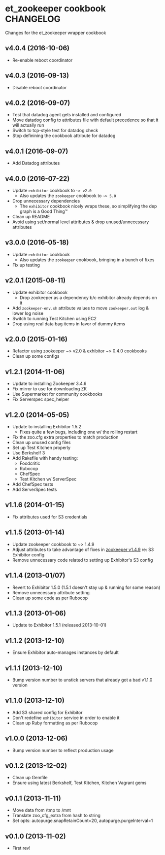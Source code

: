 et_zookeeper cookbook CHANGELOG
===============================
Changes for the et_zookeeper wrapper cookbook

v4.0.4 (2016-10-06)
-------------------
* Re-enable reboot coordinator

v4.0.3 (2016-09-13)
-------------------
* Disable reboot coordinator

v4.0.2 (2016-09-07)
-------------------
* Test that datadog agent gets installed and configured
* Move datadog config to attributes file with default precedence so that it will actually run
* Switch to tcp-style test for datadog check
* Stop definining the cookbook attribute for datadog

v4.0.1 (2016-09-07)
-------------------
* Add Datadog attributes

v4.0.0 (2016-07-22)
-------------------
* Update `exhibitor` cookbook to `~> v2.0`
    - Also updates the `zookeeper` cookbook to `~> 5.0`
* Drop unnecessary dependencies
    - The `exhibitor` cookbook nicely wraps these, so simplifying the dep graph is a Good Thing™
* Clean up README
* Avoid using set/normal level attributes & drop unused/unnecessary attributes

v3.0.0 (2016-05-18)
-------------------
* Update `exhibitor` cookbook
    - Also updates the `zookeeper` cookbook, bringing in a bunch of fixes
* Fix up testing

v2.0.1 (2015-08-11)
-------------------
* Update exhibitor cookbook
    - Drop zookeeper as a dependency b/c exhibitor already depends on it
* Add `zookeeper-env.sh` attribute values to move `zookeeper.out` log & lower log noise
* Switch to running Test Kitchen using EC2
* Drop using real data bag items in favor of dummy items

v2.0.0 (2015-01-16)
-------------------
* Refactor using zookeeper ~> v2.0 & exhibitor ~> 0.4.0 cookbooks
* Clean up some configs

v1.2.1 (2014-11-06)
-------------------
* Update to installing Zookeeper 3.4.6
* Fix mirror to use for downloading ZK
* Use Supermarket for community cookbooks
* Fix Serverspec spec_helper

v1.2.0 (2014-05-05)
-------------------
* Update to installing Exhibitor 1.5.2
    * Fixes quite a few bugs, including one w/ the rolling restart
* Fix the zoo.cfg extra properties to match production
* Clean up unused config files
* Set up Test Kitchen properly
* Use Berkshelf 3
* Add Rakefile with handy testing:
    * Foodcritic
    * Rubocop
    * ChefSpec
    * Test Kitchen w/ ServerSpec
* Add ChefSpec tests
* Add ServerSpec tests


v1.1.6 (2014-01-15)
-------------
* Fix attributes used for S3 credentials

v1.1.5 (2013-01-14)
-------------
* Update zookeeper cookbook to ~> 1.4.9
* Adjust attributes to take advantage of fixes in [zookeeper v1.4.9](https://github.com/SimpleFinance/chef-zookeeper/compare/v1.4.8...v1.4.9) re: S3 Exhibitor config
* Remove unnecessary code related to setting up Exhibitor's S3 config

v1.1.4 (2013-01/07)
-------------
* Revert to Exhibitor 1.5.0 (1.5.1 doesn't stay up & running for some reason)
* Remove unnecessary attribute setting
* Clean up some code as per Rubocop

v1.1.3 (2013-01-06)
-------------
* Update to Exhibitor 1.5.1 (released 2013-10-01)

v1.1.2 (2013-12-10)
-------------
* Ensure Exhibitor auto-manages instances by default

v1.1.1 (2013-12-10)
-------------
* Bump version number to unstick servers that already got a bad v1.1.0 version

v1.1.0 (2013-12-10)
-------------
* Add S3 shared config for Exhibitor
* Don't redefine `exhibitor` service in order to enable it
* Clean up Ruby formatting as per Rubocop

v1.0.0 (2013-12-06)
-------------
* Bump version number to reflect production usage

v0.1.2 (2013-12-02)
-------------
* Clean up Gemfile
* Ensure using latest Berkshelf, Test Kitchen, Kitchen Vagrant gems

v0.1.1 (2013-11-11)
-------------
* Move data from /tmp to /mnt
* Translate zoo_cfg_extra from hash to string
* Set opts: autopurge.snapRetainCount=20, autopurge.purgeInterval=1

v0.1.0 (2013-11-02)
-------------
* First rev!
